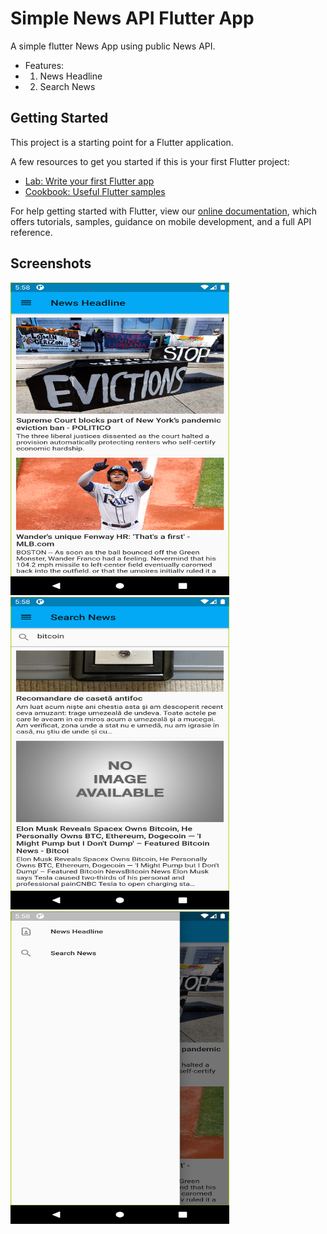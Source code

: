 # Simple News API Flutter App

A simple flutter News App using public News API.
- Features: 
- 1) News Headline
- 2) Search News 

## Getting Started

This project is a starting point for a Flutter application.

A few resources to get you started if this is your first Flutter project:

- [Lab: Write your first Flutter app](https://flutter.dev/docs/get-started/codelab)
- [Cookbook: Useful Flutter samples](https://flutter.dev/docs/cookbook)

For help getting started with Flutter, view our
[online documentation](https://flutter.dev/docs), which offers tutorials,
samples, guidance on mobile development, and a full API reference.

## Screenshots

<p>
<img src='/assets/image/Screenshots/news_headline.png' width='350' height='500'>
<img src='/assets/image/Screenshots/search_news.png' width='350' height='500'>
<img src='/assets/image/Screenshots/menu.png' width='350' height='500'>
</p>
